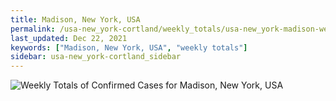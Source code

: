 ```yaml
---
title: Madison, New York, USA
permalink: /usa-new_york-cortland/weekly_totals/usa-new_york-madison-weekly_totals.html
last_updated: Dec 22, 2021
keywords: ["Madison, New York, USA", "weekly totals"]
sidebar: usa-new_york-cortland_sidebar
---
```


![Weekly Totals of Confirmed Cases for Madison, New York, USA](/covid_tracker/images/graphs/usa-new_york-madison-weekly_totals_graph.png)
